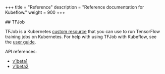 +++
title = "Reference"
description = "Reference documentation for Kubeflow."
weight = 900
+++

<a id="tfjob">
## TFJob

TFJob is a Kubernetes 
[custom resource](https://kubernetes.io/docs/concepts/extend-kubernetes/api-extension/custom-resources/)
that you can use to run TensorFlow training jobs on Kubernetes. For help with
using TFJob with Kubeflow, see the [user guide](/docs/components/tftraining/).

API references:

  * [v1beta1](/docs/reference/tfjob/v1beta1/tensorflow/)
  * [v1beta2](/docs/reference/tfjob/v1beta2/tensorflow/)
